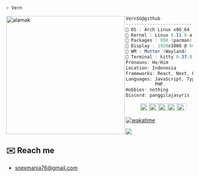 ```zsh
> Vern
```


<img align="left" src="https://res.cloudinary.com/djsdnb4td/image/upload/v1731389620/icon_bsjgdr.jpg](https://res.cloudinary.com/djsdnb4td/image/upload/v1733302383/follow_z8vs4u.jpg" alt="alamak" width="320" /> 

```csharp
VernSG@github
-------------------------
 OS : Arch Linux x86_64
 Kernel : Linux 6.11.6-arch1-1
 Packages : 990 (pacman)
 Display : 1920x1080 @ 60 Hz in 14" [Built-in]
 WM : Mutter (Wayland)
 Terminal : kitty 0.37.0
Pronouns: He/Him
Location: Indonesia
Frameworks: React, Next, Node JS
Languages: JavaScript, TypeScript,
           PHP.
Hobbies: nothing
Discord: panggilajasyris
```

<p align="left">
  &nbsp; &nbsp; &nbsp; &nbsp; &nbsp;
  <img alt="#474342" src="https://via.placeholder.com/15/474342/000000?text=+" width="25" height="20" /><img alt="#fbedf6" src="https://via.placeholder.com/15/fbedf6/000000?text=+" width="25" height="20" /><img alt="#c9594d" src="https://via.placeholder.com/15/c9594d/000000?text=+" width="25" height="20" /><img alt="#f8b9b2" src="https://via.placeholder.com/15/f8b9b2/000000?text=+" width="25" height="20" /><img alt="#ae9c9d" src="https://via.placeholder.com/15/ae9c9d/000000?text=+" width="25" height="20" />
</p>

 [![wakatime](https://github-readme-stats.vercel.app/api/wakatime?username=vernsg&layout=compact&theme=holi)](https://wakatime.com/@VernSG)


![](https://komarev.com/ghpvc/?username=vernsg&label=Profile%20views&color=0e75b6&style=flat)

## ✉️ Reach me
- [snexmania76@gmail.com](mailto:snexmania76@gmail.com)
